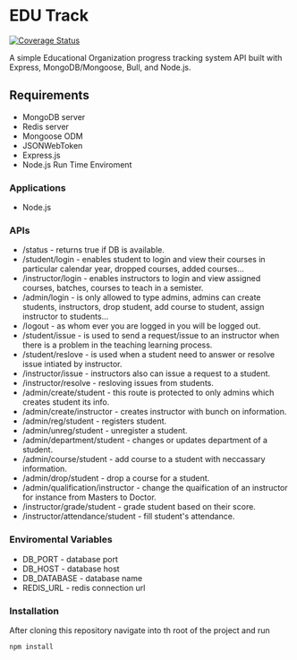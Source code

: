 # EDU Track

[![Coverage Status](https://coveralls.io/repos/github/Bese3/EDU-Track/badge.svg?branch=main)](https://coveralls.io/github/Bese3/EDU-Track?branch=main)

A simple Educational Organization progress tracking system API built with Express, MongoDB/Mongoose, Bull, and Node.js.

## Requirements
+ MongoDB server
+ Redis server
+ Mongoose ODM
+ JSONWebToken
+ Express.js
+ Node.js Run Time Enviroment

### Applications

+ Node.js

### APIs

+ /status - returns true if DB is available.
+ /student/login -  enables student to login and view their courses in particular calendar year, dropped courses, added courses...
+ /instructor/login - enables instructors to login and view assigned courses, batches, courses to teach in a semister.
+ /admin/login - is only allowed to type admins, admins can create students, instructors, drop student, add course to student, assign instructor to students...
+ /logout - as whom ever you are logged in you will be logged out.
+ /student/issue - is used to send a request/issue to an instructor when there is a problem in the teaching learning process.
+ /student/reslove - is used when a student need to answer or resolve issue intiated by instructor.
+ /instructor/issue - instructors also can issue a request to a student.
+ /instructor/resolve - resloving issues from students.
+ /admin/create/student - this route is protected to only admins which creates student its info.
+ /admin/create/instructor - creates instructor with bunch on information.
+ /admin/reg/student - registers student.
+ /admin/unreg/student - unregister a student.
+ /admin/department/student - changes or updates department of a student.
+ /admin/course/student - add course to a student with neccassary information.
+ /admin/drop/student - drop a course for a student.
+ /admin/qualification/instructor - change the quaification of an instructor for instance from Masters to Doctor.
+ /instructor/grade/student - grade student based on their score.
+ /instructor/attendance/student - fill student's attendance.

### Enviromental Variables

+ DB_PORT - database port
+ DB_HOST - database host
+ DB_DATABASE - database name
+ REDIS_URL - redis connection url

### Installation

After cloning this repository navigate into th root of the project and run 

```
npm install
```